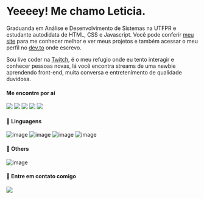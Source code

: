 # Yeeeey! Me chamo Leticia.

Graduanda em Análise e Desenvolvimento de Sistemas na UTFPR e estudante autodidata de HTML, CSS e Javascript. Você pode conferir [meu site](https://levxyca.codes/) para me conhecer melhor e ver meus projetos e também acessar o meu perfil no [dev.to](https://dev.to/levxyca) onde escrevo.

Sou live coder na [Twitch](https://www.twitch.tv/levxyca), é o meu refugio onde eu tento interagir e conhecer pessoas novas, lá você encontra streams de uma newbie aprendendo front-end, muita conversa e entretenimento de qualidade duvidosa.

#### Me encontre por aí
<a href="https://twitter.com/levxyca"><img src="https://img.shields.io/badge/Twitter-1DA1F2?style=for-the-badge&logo=twitter&logoColor=white"></img></a>
<a href="https://www.instagram.com/levxyca/"><img src="https://img.shields.io/badge/Instagram-E4405F?style=for-the-badge&logo=instagram&logoColor=white"></img></a>
<a href="https://www.linkedin.com/in/leticiacaroline/"><img src="https://img.shields.io/badge/LinkedIn-0077B5?style=for-the-badge&logo=linkedin&logoColor=white"></img></a>
<a href="https://dev.to/levxyca"><img src="https://img.shields.io/badge/dev.to-0A0A0A?style=for-the-badge&logo=dev.to&logoColor=white"></img></a>
<a href="https://www.twitch.tv/levxyca"><img src="https://img.shields.io/badge/Twitch-9146FF?style=for-the-badge&logo=twitch&logoColor=white"></img></a>

#### 🦄 Linguagens
![image](https://img.shields.io/badge/C-00599C?style=for-the-badge&logo=c&logoColor=white) ![image](https://img.shields.io/badge/HTML5-E34F26?style=for-the-badge&logo=html5&logoColor=white) ![image](https://img.shields.io/badge/CSS3-1572B6?style=for-the-badge&logo=css3&logoColor=white) ![image](https://img.shields.io/badge/JavaScript-323330?style=for-the-badge&logo=javascript&logoColor=F7DF1E)

#### 💼 Others
![image](https://img.shields.io/badge/Markdown-000000?style=for-the-badge&logo=markdown&logoColor=white)

#### 💌 Entre em contato comigo
<a href="mailto:leticialeonardo.contato@gmail.com"><img src="https://img.shields.io/badge/Gmail-D14836?style=for-the-badge&logo=gmail&logoColor=white"></img></a>
